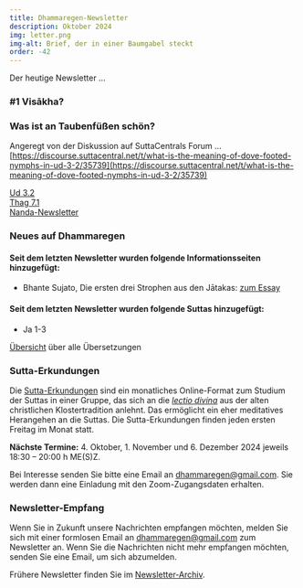 ```yaml
---
title: Dhammaregen-Newsletter
description: Oktober 2024
img: letter.png
img-alt: Brief, der in einer Baumgabel steckt
order: -42
---
```


Der heutige Newsletter …

### #1 Visākha?

### Was ist an Taubenfüßen schön? 

Angeregt von der Diskussion auf SuttaCentrals Forum … [https://discourse.suttacentral.net/t/what-is-the-meaning-of-dove-footed-nymphs-in-ud-3-2/35739](https://discourse.suttacentral.net/t/what-is-the-meaning-of-dove-footed-nymphs-in-ud-3-2/35739)

[Ud 3.2](#/sutta/ud3.2/de/sabbamitta)  
[Thag 7.1](#/sutta/thag7.1:1.1/de/sabbamitta)  
[Nanda-Newsletter](#/wiki/news/2021-09)  

### Neues auf Dhammaregen

#### Seit dem letzten Newsletter wurden folgende Informationsseiten hinzugefügt:

- Bhante Sujato, Die ersten drei Strophen aus den Jātakas: [zum Essay](#/wiki/jataka/dreijataka)

#### Seit dem letzten Newsletter wurden folgende Suttas hinzugefügt:

- Ja 1-3

[Übersicht](#/wiki/uebersetzung/uebersicht) über alle Übersetzungen

### Sutta-Erkundungen 

Die [Sutta-Erkundungen](#/wiki/erkundung) sind ein monatliches Online-Format zum Studium der Suttas in einer Gruppe, das sich an die [*lectio divina*](https://de.wikipedia.org/wiki/Lectio_divina) aus der alten christlichen Klostertradition anlehnt. Das ermöglicht ein eher meditatives Herangehen an die Suttas. Die Sutta-Erkundungen finden jeden ersten Freitag im Monat statt. 

**Nächste Termine:** 4. Oktober, 1. November und 6. Dezember 2024 jeweils 18:30 – 20:00 h ME(S)Z.

Bei Interesse senden Sie bitte eine Email an [dhammaregen@gmail.com](mailto:dhammaregen@gmail.com). Sie werden dann eine Einladung mit den Zoom-Zugangsdaten erhalten.

### Newsletter-Empfang

Wenn Sie in Zukunft unsere Nachrichten empfangen möchten, melden Sie sich mit einer formlosen Email an [dhammaregen@gmail.com](mailto:dhammaregen@gmail.com) zum Newsletter an. Wenn Sie die Nachrichten nicht mehr empfangen möchten, senden Sie eine Email, um sich abzumelden. 

Frühere Newsletter finden Sie im [Newsletter-Archiv](#/wiki/news/inhalt).